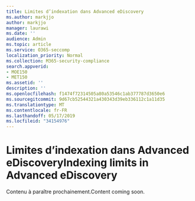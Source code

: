 ```yaml
---
title: Limites d’indexation dans Advanced eDiscovery
ms.author: markjjo
author: markjjo
manager: laurawi
ms.date: ''
audience: Admin
ms.topic: article
ms.service: O365-seccomp
localization_priority: Normal
ms.collection: M365-security-compliance
search.appverid:
- MOE150
- MET150
ms.assetid: ''
description: ''
ms.openlocfilehash: f1474f72314505a80a53546c1ab377787d3650e6
ms.sourcegitcommit: 9d67cb52544321a430343d39eb336112c1a11d35
ms.translationtype: MT
ms.contentlocale: fr-FR
ms.lasthandoff: 05/17/2019
ms.locfileid: "34154976"
---
```

# <a name="indexing-limits-in-advanced-ediscovery"></a><span data-ttu-id="4917c-102">Limites d’indexation dans Advanced eDiscovery</span><span class="sxs-lookup"><span data-stu-id="4917c-102">Indexing limits in Advanced eDiscovery</span></span>

<span data-ttu-id="4917c-103">Contenu à paraître prochainement.</span><span class="sxs-lookup"><span data-stu-id="4917c-103">Content coming soon.</span></span>
